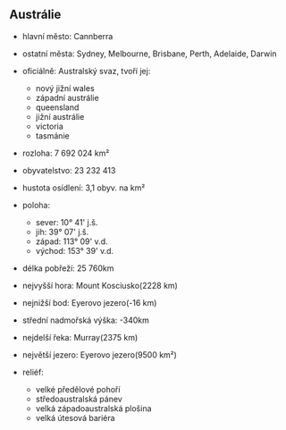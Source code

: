 ## Austrálie
- hlavní město: Cannberra
- ostatní města: Sydney, Melbourne, Brisbane, Perth, Adelaide, Darwin
- oficiálně: Australský svaz, tvoří jej:
  - nový jižní wales
  - západní austrálie
  - queensland
  - jižní austrálie
  - victoria
  - tasmánie

- rozloha: 7 692 024 km²
- obyvatelstvo: 23 232 413
- hustota osídlení: 3,1 obyv. na km²
- poloha:
  - sever: 10° 41' j.š.
  - jih: 39° 07' j.š.
  - západ: 113° 09' v.d.
  - východ: 153° 39' v.d.

- délka pobřeží: 25 760km
- nejvyšší hora: Mount Kosciusko(2228 km)
- nejnižší bod: Eyerovo jezero(-16 km)
- střední nadmořská výška: -340km
- nejdelší řeka: Murray(2375 km)
- největší jezero: Eyerovo jezero(9500 km²)
- reliéf:
  - velké předělové pohoří
  - středoaustralská pánev
  - velká západoaustralská plošina
  - velká útesová bariéra